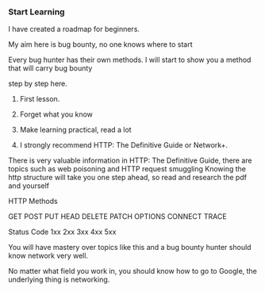 ### Start Learning

I have created a roadmap for beginners.

My aim here is bug bounty, no one knows where to start

Every bug hunter has their own methods. I will start to show you a method that will carry bug bounty

step by step here.

1. First lesson.
2. Forget what you know

3. Make learning practical, read a lot

4. I strongly recommend HTTP: The Definitive Guide or Network+.

There is very valuable information in HTTP: The Definitive Guide, there are topics such as web poisoning and HTTP request smuggling
Knowing the http structure will take you one step ahead, so read and research the pdf and yourself

HTTP Methods

GET
POST
PUT
HEAD
DELETE
PATCH
OPTIONS
CONNECT
TRACE

Status Code
1xx
2xx
3xx
4xx
5xx

You will have mastery over topics like this and a bug bounty hunter should know network very well.

No matter what field you work in, you should know how to go to Google, the underlying thing is networking.
